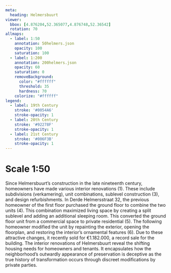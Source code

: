 ```yaml
---
meta:
  heading: Helmersbuurt
viewer:
  bbox: [4.876204,52.365077,4.876748,52.36542]
  rotation: 70
allmaps:
  - label: 1:50
    annotation: 50helmers.json
    opacity: 100
    saturation: 100
  - label: 1:200
    annotation: 200helmers.json
    opacity: 60
    saturation: 0
    removeBackground:
      color: "#ffffff"
      threshold: 35
      hardness: 70
    colorize: "#ffffff"
legend:
  - label: 19th Century
    stroke: '#0054A6'
    stroke-opacity: 1
  - label: 20th Century
    stroke: '#92278F'
    stroke-opacity: 1
  - label: 21st Century
    stroke: '#006F3B'
    stroke-opacity: 1
---
```

# Scale 1:50

Since Helmersbuurt’s construction in the late nineteenth century, homeowners have made various interior renovations (1). These include subdivisions (verkamering), unit combinations, sublevel construction (3), and design refurbishments. In Derde Helmersstraat 32, the previous homeowner of the first floor purchased the ground floor to combine the two units (4). This combination maximized living space by creating a split sublevel and adding an additional sleeping room. This converted the ground floor unit from a commercial space to private residential (5). The following homeowner modified the unit by repainting the exterior, opening the floorplan, and restoring the interior’s ornamental features (6). Due to these attractive changes, it recently sold for €1.182.000, a record sale for the building. The interior renovations of Helmersbuurt reveal the shifting housing needs for homeowners and tenants. It encapsulates how the neighborhood’s outwardly appearance of preservation is deceptive as the true history of transformation occurs through discreet modifications by private parties.